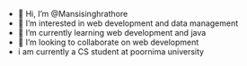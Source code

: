 - 👋 Hi, I’m @Mansisinghrathore
- 👀 I’m interested in web development and data management
- 🌱 I’m currently learning web development and java
- 💞️ I’m looking to collaborate on web development
- i am currently a CS student at poornima university

<!---
Mansisinghrathore/Mansisinghrathore is a ✨ special ✨ repository because its `README.md` (this file) appears on your GitHub profile.
You can click the Preview link to take a look at your changes.
--->
